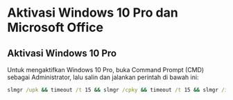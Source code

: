 # Aktivasi Windows 10 Pro dan Microsoft Office

## Aktivasi Windows 10 Pro
Untuk mengaktifkan Windows 10 Pro, buka Command Prompt (CMD) sebagai Administrator, lalu salin dan jalankan perintah di bawah ini:

```cmd
slmgr /upk && timeout /t 15 && slmgr /cpky && timeout /t 15 && slmgr /ipk W269n-WFGWX-YVC9B-4J6C9-T83GX && timeout /t 15 && slmgr /skms kms8.guides.com && timeout /t 15 && slmgr /ato
